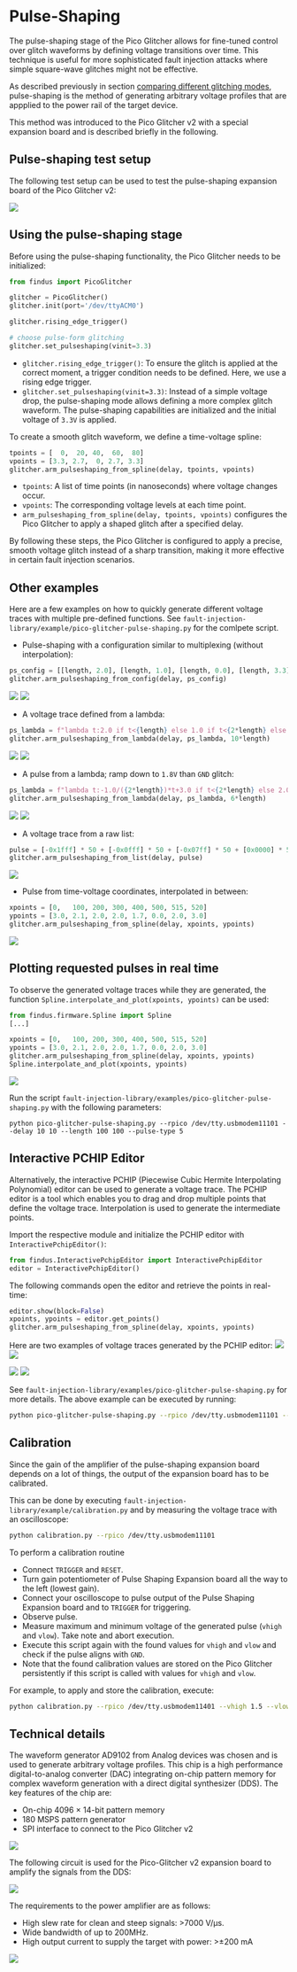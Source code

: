 # Pulse-Shaping

The pulse-shaping stage of the Pico Glitcher allows for fine-tuned control over glitch waveforms by defining voltage transitions over time. This technique is useful for more sophisticated fault injection attacks where simple square-wave glitches might not be effective.

As described previously in section [comparing different glitching modes](glitches.md), pulse-shaping is the method of generating arbitrary voltage profiles that are appplied to the power rail of the target device.

This method was introduced to the Pico Glitcher v2 with a special expansion board and is described briefly in the following.

## Pulse-shaping test setup

The following test setup can be used to test the pulse-shaping expansion board of the Pico Glitcher v2:

![](images/pulse-shaping/pulse-shaping-setup.png)

## Using the pulse-shaping stage

Before using the pulse-shaping functionality, the Pico Glitcher needs to be initialized:

```python
from findus import PicoGlitcher

glitcher = PicoGlitcher()
glitcher.init(port='/dev/ttyACM0')

glitcher.rising_edge_trigger()

# choose pulse-form glitching
glitcher.set_pulseshaping(vinit=3.3)
```

- `glitcher.rising_edge_trigger()`: To ensure the glitch is applied at the correct moment, a trigger condition needs to be defined. Here, we use a rising edge trigger.
- `glitcher.set_pulseshaping(vinit=3.3)`: Instead of a simple voltage drop, the pulse-shaping mode allows defining a more complex glitch waveform. The pulse-shaping capabilities are initialized and the initial voltage of `3.3V` is applied.

To create a smooth glitch waveform, we define a time-voltage spline:

```python
tpoints = [  0,  20, 40,  60,  80]
vpoints = [3.3, 2.7,  0, 2.7, 3.3]
glitcher.arm_pulseshaping_from_spline(delay, tpoints, vpoints)
```

- `tpoints`: A list of time points (in nanoseconds) where voltage changes occur.
- `vpoints`: The corresponding voltage levels at each time point.
- `arm_pulseshaping_from_spline(delay, tpoints, vpoints)` configures the Pico Glitcher to apply a shaped glitch after a specified delay.

By following these steps, the Pico Glitcher is configured to apply a precise, smooth voltage glitch instead of a sharp transition, making it more effective in certain fault injection scenarios.

## Other examples
Here are a few examples on how to quickly generate different voltage traces with multiple pre-defined functions.
See `fault-injection-library/example/pico-glitcher-pulse-shaping.py` for the comlpete script.

- Pulse-shaping with a configuration similar to multiplexing (without interpolation):
```python
ps_config = [[length, 2.0], [length, 1.0], [length, 0.0], [length, 3.3]]
glitcher.arm_pulseshaping_from_config(delay, ps_config)
```

![](images/pulse-shaping/0-1000ns.bmp)
![](images/pulse-shaping/0-100ns.bmp)

- A voltage trace defined from a lambda:
```python
ps_lambda = f"lambda t:2.0 if t<{length} else 1.0 if t<{2*length} else 0.0 if t<{3*length} else 3.0"
glitcher.arm_pulseshaping_from_lambda(delay, ps_lambda, 10*length)
```

![](images/pulse-shaping/1-1000ns.bmp)
![](images/pulse-shaping/1-100ns.bmp)

- A pulse from a lambda; ramp down to `1.8V` than `GND` glitch:
```python
ps_lambda = f"lambda t:-1.0/({2*length})*t+3.0 if t<{2*length} else 2.0 if t<{4*length} else 0.0 if t<{5*length} else 3.0"
glitcher.arm_pulseshaping_from_lambda(delay, ps_lambda, 6*length)
```

![](images/pulse-shaping/3-1000ns.bmp)
![](images/pulse-shaping/3-100ns.bmp)

- A voltage trace from a raw list:
```python
pulse = [-0x1fff] * 50 + [-0x0fff] * 50 + [-0x07ff] * 50 + [0x0000] * 50
glitcher.arm_pulseshaping_from_list(delay, pulse)
```

![](images/pulse-shaping/2.bmp)

- Pulse from time-voltage coordinates, interpolated in between:
```python
xpoints = [0,   100, 200, 300, 400, 500, 515, 520]
ypoints = [3.0, 2.1, 2.0, 2.0, 1.7, 0.0, 2.0, 3.0]
glitcher.arm_pulseshaping_from_spline(delay, xpoints, ypoints)
```
![](images/pulse-shaping/5.bmp)


## Plotting requested pulses in real time

To observe the generated voltage traces while they are generated, the function `Spline.interpolate_and_plot(xpoints, ypoints)` can be used:

```python
from findus.firmware.Spline import Spline
[...]

xpoints = [0,   100, 200, 300, 400, 500, 515, 520]
ypoints = [3.0, 2.1, 2.0, 2.0, 1.7, 0.0, 2.0, 3.0]
glitcher.arm_pulseshaping_from_spline(delay, xpoints, ypoints)
Spline.interpolate_and_plot(xpoints, ypoints)
```

![](images/pulse-shaping/spline_plot.png)

Run the script `fault-injection-library/examples/pico-glitcher-pulse-shaping.py` with the following parameters:

```
python pico-glitcher-pulse-shaping.py --rpico /dev/tty.usbmodem11101 --delay 10 10 --length 100 100 --pulse-type 5
```

## Interactive PCHIP Editor

Alternatively, the interactive PCHIP (Piecewise Cubic Hermite Interpolating Polynomial) editor can be used to generate a voltage trace.
The PCHIP editor is a tool which enables you to drag and drop multiple points that define the voltage trace. Interpolation is used to generate the intermediate points.

Import the respective module and initialize the PCHIP editor with `InteractivePchipEditor()`:
```python
from findus.InteractivePchipEditor import InteractivePchipEditor
editor = InteractivePchipEditor()
```

The following commands open the editor and retrieve the points in real-time:
```python
editor.show(block=False)
xpoints, ypoints = editor.get_points()
glitcher.arm_pulseshaping_from_spline(delay, xpoints, ypoints)
```

Here are two examples of voltage traces generated by the PCHIP editor:
![](images/pulse-shaping/6-1.png)
![](images/pulse-shaping/6-1.bmp)

![](images/pulse-shaping/6-2.png)
![](images/pulse-shaping/6-2.bmp)

See `fault-injection-library/examples/pico-glitcher-pulse-shaping.py` for more details.
The above example can be executed by running:

```bash
python pico-glitcher-pulse-shaping.py --rpico /dev/tty.usbmodem11101 --delay 10 10 --length 100 100 --pulse-type 6
```

## Calibration

Since the gain of the amplifier of the pulse-shaping expansion board depends on a lot of things, the output of the expansion board has to be calibrated.

This can be done by executing `fault-injection-library/example/calibration.py` and by measuring the voltage trace with an oscilloscope:

```bash
python calibration.py --rpico /dev/tty.usbmodem11101
```

To perform a calibration routine

- Connect `TRIGGER` and `RESET`.
- Turn gain potentiometer of Pulse Shaping Expansion board all the way to the left (lowest gain).
- Connect your oscilloscope to pulse output of the Pulse Shaping Expansion board and to `TRIGGER` for triggering.
- Observe pulse.
- Measure maximum and minimum voltage of the generated pulse (`vhigh` and `vlow`). Take note and abort execution.
- Execute this script again with the found values for `vhigh` and `vlow` and check if the pulse aligns with `GND`.
- Note that the found calibration values are stored on the Pico Glitcher persistently if this script is called with values for `vhigh` and `vlow`.

For example, to apply and store the calibration, execute:
```bash
python calibration.py --rpico /dev/tty.usbmodem11401 --vhigh 1.5 --vlow -0.5
```

## Technical details

The waveform generator AD9102 from Analog devices was chosen and is used to generate arbitrary voltage profiles.
This chip is a high performance digital-to-analog converter (DAC) integrating on-chip pattern memory for complex waveform generation with a direct digital synthesizer (DDS).
The key features of the chip are:

- On-chip 4096 × 14-bit pattern memory
- 180 MSPS pattern generator
- SPI interface to connect to the Pico Glitcher v2

![](images/pulse-shaping/ps-dds.png)

The following circuit is used for the Pico-Glitcher v2 expansion board to amplify the signals from the DDS:

![](images/pulse-shaping/ps-schematics.png)

The requirements to the power amplifier are as follows:

- High slew rate for clean and steep signals: >7000 V/μs.
- Wide bandwidth of up to 200MHz.
- High output current to supply the target with power: >±200 mA


![](images/pulse-shaping/expansion-brd.png)